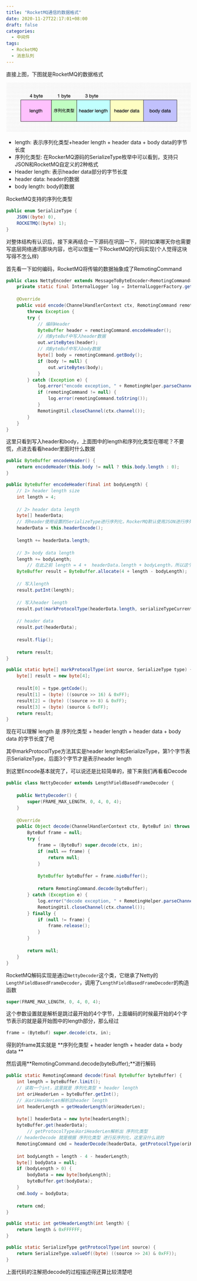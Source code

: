 ```yaml
---
title: "RocketMQ通信的数据格式"
date: 2020-11-27T22:17:01+08:00
draft: false
categories: 
  - 中间件
tags: 
  - RocketMQ
  - 消息队列
---
```



直接上图，下图就是RocketMQ的数据格式

![RocketMQ通信的数据格式](/RocketMQ通信的数据格式/image-20190923182812710.png)

* length: 表示序列化类型+header length + header data + body data的字节长度
* 序列化类型: 在RockerMQ源码的SerializeType枚举中可以看到，支持只JSON和RocketMQ自定义的2种格式
* Header length: 表示header data部分的字节长度
* header data: header的数据
* body length: body的数据

RocketMQ支持的序列化类型 

```java
public enum SerializeType {
    JSON((byte) 0),
    ROCKETMQ((byte) 1);
}
```

对整体结构有认识后，接下来再结合一下源码在巩固一下，同时如果哪天你也需要写底层网络通讯那块内容，也可以借鉴一下RocketMQ的代码实现(个人觉得这块写得不怎么样)

首先看一下如何编码，RocketMQ将传输的数据抽象成了RemotingCommand

```java
public class NettyEncoder extends MessageToByteEncoder<RemotingCommand> {
    private static final InternalLogger log = InternalLoggerFactory.getLogger(RemotingHelper.ROCKETMQ_REMOTING);

    @Override
    public void encode(ChannelHandlerContext ctx, RemotingCommand remotingCommand, ByteBuf out)
        throws Exception {
        try {
            // 编码Header
            ByteBuffer header = remotingCommand.encodeHeader();
            // 向ByteBuf中写入header数据
            out.writeBytes(header);
            // 向ByteBuf中写入body数据
            byte[] body = remotingCommand.getBody();
            if (body != null) {
                out.writeBytes(body);
            }
        } catch (Exception e) {
            log.error("encode exception, " + RemotingHelper.parseChannelRemoteAddr(ctx.channel()), e);
            if (remotingCommand != null) {
                log.error(remotingCommand.toString());
            }
            RemotingUtil.closeChannel(ctx.channel());
        }
    }
}
```

这里只看到写入header和body，上面图中的length和序列化类型在哪呢？不要慌，点进去看看header里面时什么数据

```JAVA
public ByteBuffer encodeHeader() {
    return encodeHeader(this.body != null ? this.body.length : 0);
}
```

```JAVA
public ByteBuffer encodeHeader(final int bodyLength) {
    // 1> header length size
    int length = 4;

    // 2> header data length
    byte[] headerData;
    // 将header使用设置的SerializeType进行序列化，RockerMQ默认使用JSON进行序列化
    headerData = this.headerEncode();

    length += headerData.length;

    // 3> body data length
    length += bodyLength;
		// 在此之前 length = 4 +  headerData.length + bodyLength，所以这个result的ByteBuffer大小是 4 + 4 +  headerData.length，其中第一个4是消息的代表写入length，第二个4是markProtocolType()方法写入，最后是headerData
    ByteBuffer result = ByteBuffer.allocate(4 + length - bodyLength);

    // 写入length
    result.putInt(length);

    // 写入header length
    result.put(markProtocolType(headerData.length, serializeTypeCurrentRPC));

    // header data
    result.put(headerData);

    result.flip();

    return result;
}
```

```java
public static byte[] markProtocolType(int source, SerializeType type) {
    byte[] result = new byte[4];

    result[0] = type.getCode();
    result[1] = (byte) ((source >> 16) & 0xFF);
    result[2] = (byte) ((source >> 8) & 0xFF);
    result[3] = (byte) (source & 0xFF);
    return result;
}
```

现在可以理解 length 是 序列化类型 + header length + header data + body data 的字节长度了吧

其中markProtocolType方法其实是header length和SerializeType，第1个字节表示SerializeType，后面3个字节才是表示header length

到这里Encode基本就完了，可以说还是比较简单的，接下来我们再看看Decode

```java
public class NettyDecoder extends LengthFieldBasedFrameDecoder {

    public NettyDecoder() {
        super(FRAME_MAX_LENGTH, 0, 4, 0, 4);
    }

    @Override
    public Object decode(ChannelHandlerContext ctx, ByteBuf in) throws Exception {
        ByteBuf frame = null;
        try {
            frame = (ByteBuf) super.decode(ctx, in);
            if (null == frame) {
                return null;
            }

            ByteBuffer byteBuffer = frame.nioBuffer();

            return RemotingCommand.decode(byteBuffer);
        } catch (Exception e) {
            log.error("decode exception, " + RemotingHelper.parseChannelRemoteAddr(ctx.channel()), e);
            RemotingUtil.closeChannel(ctx.channel());
        } finally {
            if (null != frame) {
                frame.release();
            }
        }

        return null;
    }
}
```

RocketMQ解码实现是通过`NettyDecoder`这个类，它继承了Netty的`LengthFieldBasedFrameDecoder`，调用了`LengthFieldBasedFrameDecoder`的构造函数

```java
super(FRAME_MAX_LENGTH, 0, 4, 0, 4);
```

这个参数设置就是解析是跳过最开始的4个字节，上面编码的时候最开始的4个字节表示的就是最开始图中的length部分，那么经过

```java
frame = (ByteBuf) super.decode(ctx, in);
```

得到的frame其实就是 **序列化类型 + header length + header data + body data **

然后调用**RemotingCommand.decode(byteBuffer);**进行解码

```java
public static RemotingCommand decode(final ByteBuffer byteBuffer) {
    int length = byteBuffer.limit();
    // 读取一个int，这里就是 序列化类型 + header length
    int oriHeaderLen = byteBuffer.getInt();
    // 从oriHeaderLen解析出header length
    int headerLength = getHeaderLength(oriHeaderLen);

    byte[] headerData = new byte[headerLength];
    byteBuffer.get(headerData);
		// getProtocolType从oriHeaderLen解析出 序列化类型
    // headerDecode 就是根据 序列化类型 进行反序列化，这里没什么说的
    RemotingCommand cmd = headerDecode(headerData, getProtocolType(oriHeaderLen));

    int bodyLength = length - 4 - headerLength;
    byte[] bodyData = null;
    if (bodyLength > 0) {
        bodyData = new byte[bodyLength];
        byteBuffer.get(bodyData);
    }
    cmd.body = bodyData;

    return cmd;
}
```

```java
public static int getHeaderLength(int length) {
    return length & 0xFFFFFF;
}
```

```java
public static SerializeType getProtocolType(int source) {
    return SerializeType.valueOf((byte) ((source >> 24) & 0xFF));
}
```

上面代码的注解把decode的过程描述得还算比较清楚吧
